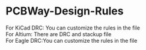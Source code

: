 # PCBWay-Design-Rules
For KiCad DRC: You can customize the rules in the file</br>
For Altium: There are DRC and stackup file</br>
For Eagle DRC:You can customize the rules in the file
